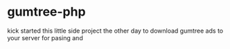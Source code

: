 gumtree-php
===========

kick started this little side project the other day to download gumtree ads to your server for pasing and
